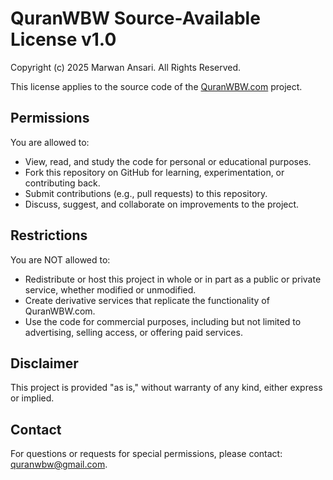 # QuranWBW Source-Available License v1.0

Copyright (c) 2025 Marwan Ansari. All Rights Reserved.

This license applies to the source code of the [QuranWBW.com](https://quranwbw.com) project.

## Permissions

You are allowed to:

- View, read, and study the code for personal or educational purposes.
- Fork this repository on GitHub for learning, experimentation, or contributing back.
- Submit contributions (e.g., pull requests) to this repository.
- Discuss, suggest, and collaborate on improvements to the project.

## Restrictions

You are NOT allowed to:

- Redistribute or host this project in whole or in part as a public or private service,
  whether modified or unmodified.
- Create derivative services that replicate the functionality of QuranWBW.com.
- Use the code for commercial purposes, including but not limited to advertising,
  selling access, or offering paid services.

## Disclaimer

This project is provided "as is," without warranty of any kind, either express or implied.

## Contact

For questions or requests for special permissions, please contact: quranwbw@gmail.com.
